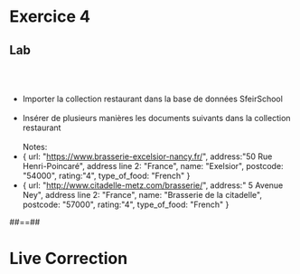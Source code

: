 <!-- .slide: class="exercice"-->
# Exercice 4
## Lab
<br><br>
- Importer la collection restaurant dans la base de données SfeirSchool<br><br>
- Insérer de plusieurs manières les documents suivants dans la collection restaurant<br><br>
Notes:
 - { url: "https://www.brasserie-excelsior-nancy.fr/", address:"50 Rue Henri-Poincaré", address line 2: "France", name: "Exelsior", postcode: "54000", rating:"4", type_of_food: "French" }
 - { url: "http://www.citadelle-metz.com/brasserie/", address:" 5 Avenue Ney", address line 2: "France", name: "Brasserie de la citadelle", postcode: "57000", rating:"4", type_of_food: "French" }

##==##
<!-- .slide: class="transition-bg-sfeir-3 blue"-->
# Live Correction

